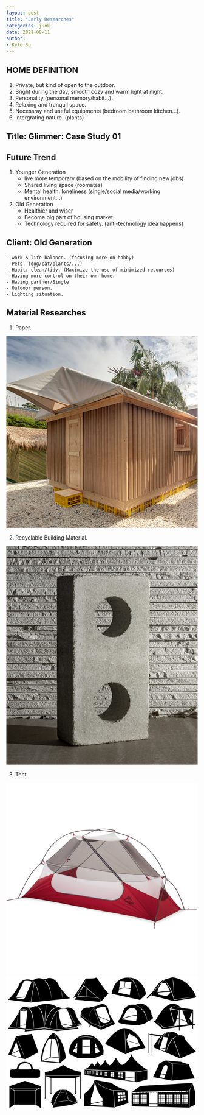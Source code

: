 ```yaml
---
layout: post
title: "Early Researches"
categories: junk
date: 2021-09-11
author:
- Kyle Su
---
```


## HOME DEFINITION

1. Private, but kind of open to the outdoor.
2. Bright during the day, smooth cozy and warm light at night.
3. Personality (personal memory/habit...).
4. Relaxing and tranquil space.
5. Necessray and useful equipments (bedroom bathroom kitchen...).
6. Intergrating nature. (plants)

## Title: Glimmer: Case Study 01

## Future Trend

1. Younger Generation
    - live more temporary (based on the mobility of finding new jobs)
    - Shared living space (roomates)
    - Mental health: loneliness (single/social media/working environment...)
2. Old Generation
    - Healthier and wiser
    - Become big part of housing market.
    - Technology required for safety. (anti-technology idea happens)

## Client: Old Generation
    - work & life balance. (focusing more on hobby)
    - Pets. (dog/cat/plants/...)
    - Habit: clean/tidy. (Maximize the use of minimized resources)
    - Having more control on their own home.
    - Having partner/Single
    - Outdoor person.
    - Lighting situation.



## Material Researches

1. Paper.

[![Paper_houde](https://raw.githubusercontent.com/Kyle7914/2021Fall-studio/master/assets/shigeru_ban_disaster_relief_shelters_installations_exhibition_SCAF_australia_designboom_02.0.jpg)][6b7586e9]

  [6b7586e9]: https://inhabitat.com/shigeru-bans-ingenious-cardboard-and-bamboo-emergency-shelters-pop-up-in-sydney/shigeru-ban-emergency-shelter-sydney/ "Shigeru Ban"


2. Recyclable Building Material.

[![blocks](https://raw.githubusercontent.com/Kyle7914/2021Fall-studio/master/assets/%E4%B8%8B%E8%BD%BD.jpeg)][58666c6d]

  [58666c6d]: https://www.architectmagazine.com/awards/r-d-awards/award-drywall-waste-block-a-green-cmu_o "recycling bricks"

3. Tent.

![tent](https://raw.githubusercontent.com/Kyle7914/2021Fall-studio/master/assets/10419363x1013039_zm.jpeg)
![shape](https://github.com/Kyle7914/2021Fall-studio/blob/master/assets/tentshapes.jpg?raw=true)
